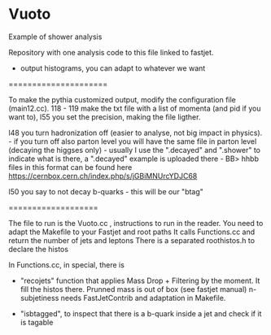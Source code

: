# Vuoto

Example of shower analysis

Repository with one analysis code to this file linked to fastjet. 
- output histograms, you can adapt to whatever we want

=====================

To make the pythia customized output, modify the configuration file (main12.cc).
118 - 119 make the txt file with a list of momenta (and pid if you want to),
l55 you set the precision, making the file ligther.

l48 you turn hadronization off (easier to analyse, not big impact in physics).
    - if you turn off also parton level you will have the same file in parton level (decaying the higgses only)
    - usually I use the ".decayed" and ".shower" to indicate what is there, a ".decayed" example is uploaded there
    - BB> hhbb files in this format can be found here
    https://cernbox.cern.ch/index.php/s/jGBiMNUrcYDJC68

l50 you say to not decay b-quarks - this will be our "btag"

===================

The file to run is the Vuoto.cc , instructions to run in the reader.
You need to adapt the Makefile to your Fastjet and root paths
It calls Functions.cc and return the number of jets and leptons
There is a separated roothistos.h to declare the histos

In Functions.cc, in special, there is 

- "recojets" function that applies Mass Drop + Filtering by the moment. It fill the histos there.
Prunned mass is out of box (see fastjet manual) n-subjetiness needs FastJetContrib and adaptation in Makefile.

- "isbtagged", to inspect that there is a b-quark inside a jet and check if it is tagable


